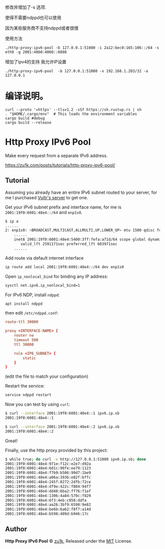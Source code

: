 修改并增加了-s 选项.

使得不需要ndppd也可以使用

因为某些服务商不支持ndppd或者很慢

使用方法
```shell
./http-proxy-ipv6-pool -b 127.0.0.1:51080 -i 2a12:bec0:165:106::/64 -s eth0 -g 2001:4860:4860::8888
```
增加了ipv4的支持 我允许IP设置
```shell
./http-proxy-ipv6-pool  -b 127.0.0.1:51080 -v 192.168.1.203/32 -a 127.0.0.1
```

# 编译说明。    
```shell
curl --proto '=https' --tlsv1.2 -sSf https://sh.rustup.rs | sh
. "$HOME/.cargo/env"  # This loads the environment variables
cargo build #debug
cargo build --release

```

# Http Proxy IPv6 Pool

Make every request from a separate IPv6 address.

https://zu1k.com/posts/tutorials/http-proxy-ipv6-pool/

## Tutorial

Assuming you already have an entire IPv6 subnet routed to your server, for me I purchased [Vultr's server](https://www.vultr.com/?ref=9039594-8H) to get one.

Get your IPv6 subnet prefix and interface name, for me is `2001:19f0:6001:48e4::/64` and `enp1s0`.

```sh
$ ip a
......
2: enp1s0: <BROADCAST,MULTICAST,ALLMULTI,UP,LOWER_UP> mtu 1500 qdisc fq state UP group default qlen 1000
    ......
    inet6 2001:19f0:6001:48e4:5400:3ff:fefa:a71d/64 scope global dynamic mngtmpaddr 
       valid_lft 2591171sec preferred_lft 603971sec
    ......
```

Add route via default internet interface

```sh
ip route add local 2001:19f0:6001:48e4::/64 dev enp1s0
```

Open `ip_nonlocal_bind` for binding any IP address:

```sh
sysctl net.ipv6.ip_nonlocal_bind=1
```

For IPv6 NDP, install `ndppd`:

```sh
apt install ndppd
```

then edit `/etc/ndppd.conf`:


```conf
route-ttl 30000

proxy <INTERFACE-NAME> {
    router no
    timeout 500
    ttl 30000

    rule <IP6_SUBNET> {
        static
    }
}
```
(edit the file to match your configuration)

Restart the service:
```sh
service ndppd restart
```


Now you can test by using `curl`:

```sh
$ curl --interface 2001:19f0:6001:48e4::1 ipv6.ip.sb
2001:19f0:6001:48e4::1

$ curl --interface 2001:19f0:6001:48e4::2 ipv6.ip.sb
2001:19f0:6001:48e4::2
```

Great!

Finally, use the http proxy provided by this project:

```sh
$ while true; do curl -x http://127.0.0.1:51080 ipv6.ip.sb; done
2001:19f0:6001:48e4:971e:f12c:e2e7:d92a
2001:19f0:6001:48e4:6d1c:90fe:ee79:1123
2001:19f0:6001:48e4:f7b9:b506:99d7:1be9
2001:19f0:6001:48e4:a06a:393b:e82f:bffc
2001:19f0:6001:48e4:245f:8272:2dfb:72ce
2001:19f0:6001:48e4:df9e:422c:f804:94f7
2001:19f0:6001:48e4:dd48:6ba2:ff76:f1af
2001:19f0:6001:48e4:1306:4a84:570c:f829
2001:19f0:6001:48e4:6f3:4eb:c958:ddfa
2001:19f0:6001:48e4:aa26:3bf9:6598:9e82
2001:19f0:6001:48e4:be6b:6a62:f8f7:a14d
2001:19f0:6001:48e4:b598:409d:b946:17c
```

## Author

**Http Proxy IPv6 Pool** © [zu1k](https://github.com/zu1k), Released under the [MIT](./LICENSE) License.
